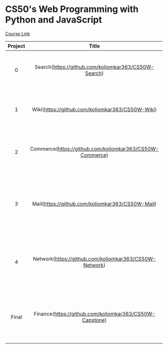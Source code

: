 # CS50's Web Programming with Python and JavaScript

[Course Link](https://learning.edx.org/course/course-v1:HarvardX+CS50W+Web/home)

Project | Title | Description
:--:|:--:|--
0 | Search(https://github.com/koliomkar363/CS50W-Search) | Designed a replica of Google search. <br> Built using HTML, CSS and SaSS <br> Demo: https://youtu.be/zoP0GsIacrI
1 | Wiki(https://github.com/koliomkar363/CS50W-Wiki) | Designed and implemented a Wikipedia-like online encyclopedia. <br> Built using Python, Django. <br> Demo: https://youtu.be/LFHMTCYn8B4
2 | Commerce(https://github.com/koliomkar363/CS50W-Commerce) | Designed and Implemented a website for auction sales. <br> Built using Python, Django, HTML, BootStrap4.x. Database: SQLite. <br> Demo: https://youtu.be/2u7JWUeJlog
3 | Mail(https://github.com/koliomkar363/CS50W-Mail) | Designed and implemented a front-end for an email client that makes API calls to send and receive emails. <br> Built using Python, Django, JavaScript, HTML, BootStrap4.x. Database: SQLite. <br> Demo: https://youtu.be/0aCfLKynMf8
4 | Network(https://github.com/koliomkar363/CS50W-Network) | Designed and implemented a Twitter-like social network website for making posts and following users. <br> Built using Python, Django, JavaScript, HTML, BootStrap4.x. Database: SQLite. <br> Demo: https://youtu.be/775R1QviEkA
Final | Finance(https://github.com/koliomkar363/CS50W-Capstone) | Designed and implemented an exchange for paper trading cryptocurrencies. <br> Built using Python, Django, JavaScript, HTML, BootStrap4.x. Database: SQLite. <br> Demo: https://youtu.be/1Hmr-OjODgg
